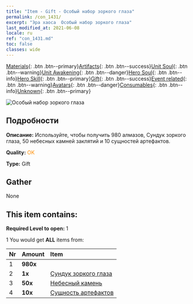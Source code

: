 ```yaml
---
title: "Item - Gift - Особый набор зоркого глаза"
permalink: /con_1431/
excerpt: "Эра хаоса  Особый набор зоркого глаза"
last_modified_at: 2021-06-08
locale: ru
ref: "con_1431.md"
toc: false
classes: wide
---
```

 [Materials](/ItemsRU/){: .btn .btn--primary}[Artifacts](/ItemsRU/Artifacts/){: .btn .btn--success}[Unit Soul](/ItemsRU/UnitSoul/){: .btn .btn--warning}[Unit Awakening](/ItemsRU/UnitAwakening/){: .btn .btn--danger}[Hero Soul](/ItemsRU/HeroSoul/){: .btn .btn--info}[Hero Skill](/ItemsRU/HeroSkill/){: .btn .btn--primary}[Gift](/ItemsRU/Gift/){: .btn .btn--success}[Event related](/ItemsRU/Events/){: .btn .btn--warning}[Avatars](/ItemsRU/Avatars/){: .btn .btn--danger}[Consumables](/ItemsRU/Consumables/){: .btn .btn--info}[Unknown](/ItemsRU/Unknown/){: .btn .btn--primary}

 ![Особый набор зоркого глаза](/images/t/i_906028.png)

## Подробности
 **Описание:** Используйте, чтобы получить 980 алмазов, Сундук зоркого глаза, 50 небесных камней заклятий и 10 сущностей артефактов.

 **Quality:** <span style="color: #FF8C00">OK</span>

 **Type:** Gift

## Gather

  None

## This item contains:

 **Required Level to open:** 1

 1 You would get **ALL** items  from:

  | Nr | Amount |     Item    |
  |:---|:-------|:------------|
  | 1 |  **980x** | <i class="fas fa-gem"/> |  | 
  | 2 |  **1x** | [Сундук зоркого глаза](/ItemsRU/con_1349/) |  | 
  | 3 |  **50x** | [Небесный камень](/ItemsRU/art_188/) |  | 
  | 4 |  **10x** | [Сущность артефактов](/ItemsRU/con_905/) |  | 
